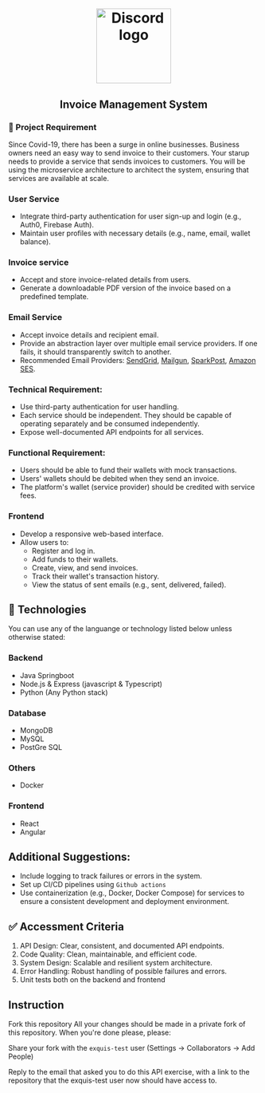 <h1 align="center">
	<img alt="Discord logo" src="https://github.com/ExquisAppFactory/lightweight/blob/master/assets/monorepo.svg" height="150px" width="150px" />
</h1>

<h2 align="center">
  Invoice Management System
</h2>

### 📝 Project Requirement

Since Covid-19, there has been a surge in online businesses. Business owners need an easy way to send invoice to their customers.
Your starup needs to provide a service that sends invoices to customers. You will be using the microservice architecture to architect
the system, ensuring that services are available at scale.

### User Service

- Integrate third-party authentication for user sign-up and login (e.g., Auth0, Firebase Auth).
- Maintain user profiles with necessary details (e.g., name, email, wallet balance).

### Invoice service

- Accept and store invoice-related details from users.
- Generate a downloadable PDF version of the invoice based on a predefined template.

### Email Service

- Accept invoice details and recipient email.
- Provide an abstraction layer over multiple email service providers. If one fails, it should transparently switch to another.
- Recommended Email Providers: [SendGrid](https://sendgrid.com/docs/API_Reference/Web_API/mail.html), [Mailgun](http://documentation.mailgun.com/quickstart.html#sending-messages), [SparkPost](https://developers.sparkpost.com/), [Amazon SES](http://docs.aws.amazon.com/ses/latest/APIReference/API_SendEmail.html).

### Technical Requirement:

- Use third-party authentication for user handling.
- Each service should be independent. They should be capable of operating separately and be consumed independently.
- Expose well-documented API endpoints for all services.

### Functional Requirement:
- Users should be able to fund their wallets with mock transactions.
- Users' wallets should be debited when they send an invoice.
- The platform's wallet (service provider) should be credited with service fees.

### Frontend

- Develop a responsive web-based interface.
- Allow users to:
    - Register and log in.
    - Add funds to their wallets.
    - Create, view, and send invoices.
    - Track their wallet's transaction history.
    - View the status of sent emails (e.g., sent, delivered, failed).

## 🚀 Technologies

You can use any of the languange or technology listed below unless otherwise stated:

### Backend

- Java Springboot
- Node.js & Express (javascript & Typescript)
- Python (Any Python stack)

### Database

- MongoDB
- MySQL
- PostGre SQL

### Others

- Docker

### Frontend

- React
- Angular

## **Additional Suggestions:**

- Include logging to track failures or errors in the system.
- Set up CI/CD pipelines using `Github actions`
- Use containerization (e.g., Docker, Docker Compose) for services to ensure a consistent development and deployment environment.

## ✅ Accessment Criteria

1. API Design: Clear, consistent, and documented API endpoints.
2. Code Quality: Clean, maintainable, and efficient code.
3. System Design: Scalable and resilient system architecture.
4. Error Handling: Robust handling of possible failures and errors.
5. Unit tests both on the backend and frontend

## Instruction
Fork this repository
All your changes should be made in a private fork of this repository. When you're done please, please:

Share your fork with the `exquis-test` user (Settings -> Collaborators -> Add People)

Reply to the email that asked you to do this API exercise, with a link to the repository that the exquis-test user now should have access to.
